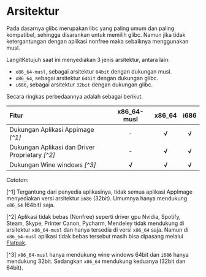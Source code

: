 # Arsitektur

Pada dasarnya glibc merupakan libc yang paling umum dan paling kompatibel, sehingga disarankan untuk memilih glibc. Namun jika tidak ketergantungan dengan aplikasi nonfree maka sebaiknya menggunakan musl.

LangitKetujuh saat ini menyediakan 3 jenis arsitektur, antara lain:

- `x86_64-musl`, sebagai arsitektur `64bit` dengan dukungan musl.
- `x86_64`, sebagai arsitektur `64bit` dengan dukungan glibc.
- `i686`, sebagai arsitektur `32bit` dengan dukungan glibc.

Secara ringkas perbedaannya adalah sebagai berikut.

| Fitur                                          | x86_64-musl | x86_64 | i686  |
| :--------------------------------------------- | :---------: | :----: | :---: |
| Dukungan Aplikasi Appimage _[^1]_              |      -      | **√**  | **√** |
| Dukungan Aplikasi dan Driver Proprietary _[^2]_ |      -      | **√**  | **√** |
| Dukungan Wine windows _[^3]_                   |    **√**    | **√**  | **√** |

*Catatan:*

[^1] Tergantung dari penyedia aplikasinya, tidak semua aplikasi AppImage menyediakan versi arsitektur `i686` (32bit). Umumnya hanya mendukung `x86_64` (64bit) saja.

[^2] Aplikasi tidak bebas (Nonfree) seperti driver gpu Nvidia, Spotify, Steam, Skype, Printer Canon, Pycharm, Mendeley tidak mendukung di arsitektur `x86_64-musl` dan hanya tersedia di versi `x86_64` saja. Namun di `x86_64-musl` aplikasi tidak bebas tersebut masih bisa dipasang melalui [Flatpak](../konfigurasi/paket/flatpak.md).

[^3] `x86_64-musl` hanya mendukung wine windows 64bit dan `i686` hanya mendukung 32bit. Sedangkan `x86_64` mendukung keduanya (32bit dan 64bit).
